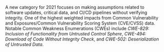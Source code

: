 A new category for 2021 focuses on making assumptions related to software updates, critical data, and CI/CD pipelines without verifying integrity. One of the highest weighted impacts from Common Vulnerability and Exposures/Common Vulnerability Scoring System (CVE/CVSS) data. Notable Common Weakness Enumerations (CWEs) include _CWE-829: Inclusion of Functionality from Untrusted Control Sphere_, _CWE-494: Download of Code Without Integrity Check_, and _CWE-502: Deserialization of Untrusted Data_.